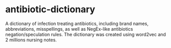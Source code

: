 # antibiotic-dictionary

A dictionary of infection treating antibiotics, including brand names, abbreviations, misspellings, as well as NegEx-like antibiotics negation/speculation rules. The dictionary was created using word2vec and 2 millions nursing notes.